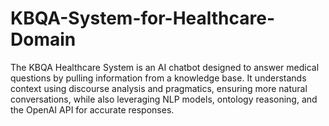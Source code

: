 # KBQA-System-for-Healthcare-Domain
The KBQA Healthcare System is an AI chatbot designed to answer medical questions by pulling information from a knowledge base. It understands context using discourse analysis and pragmatics, ensuring more natural conversations, while also leveraging NLP models, ontology reasoning, and the OpenAI API for accurate responses.
